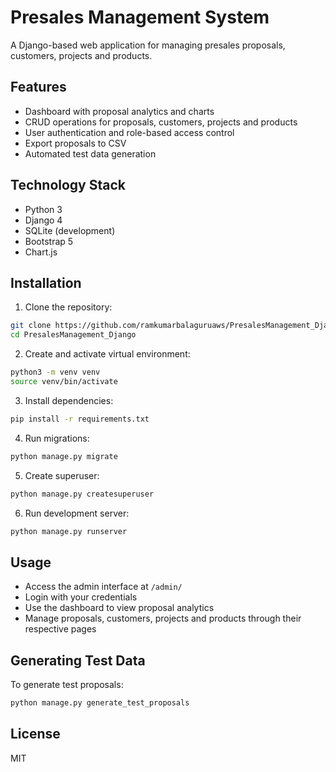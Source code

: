 # Presales Management System

A Django-based web application for managing presales proposals, customers, projects and products.

## Features
- Dashboard with proposal analytics and charts
- CRUD operations for proposals, customers, projects and products
- User authentication and role-based access control
- Export proposals to CSV
- Automated test data generation

## Technology Stack
- Python 3
- Django 4
- SQLite (development)
- Bootstrap 5
- Chart.js

## Installation

1. Clone the repository:
```bash
git clone https://github.com/ramkumarbalaguruaws/PresalesManagement_Django.git
cd PresalesManagement_Django
```

2. Create and activate virtual environment:
```bash
python3 -m venv venv
source venv/bin/activate
```

3. Install dependencies:
```bash
pip install -r requirements.txt
```

4. Run migrations:
```bash
python manage.py migrate
```

5. Create superuser:
```bash
python manage.py createsuperuser
```

6. Run development server:
```bash
python manage.py runserver
```

## Usage

- Access the admin interface at `/admin/`
- Login with your credentials
- Use the dashboard to view proposal analytics
- Manage proposals, customers, projects and products through their respective pages

## Generating Test Data

To generate test proposals:
```bash
python manage.py generate_test_proposals
```

## License
MIT

